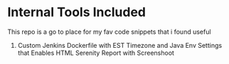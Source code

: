 # Internal Tools Included
This repo is a go to place for my fav code snippets that i found useful 
1. Custom Jenkins Dockerfile with EST Timezone and Java Env Settings that Enables HTML Serenity Report with Screenshoot
